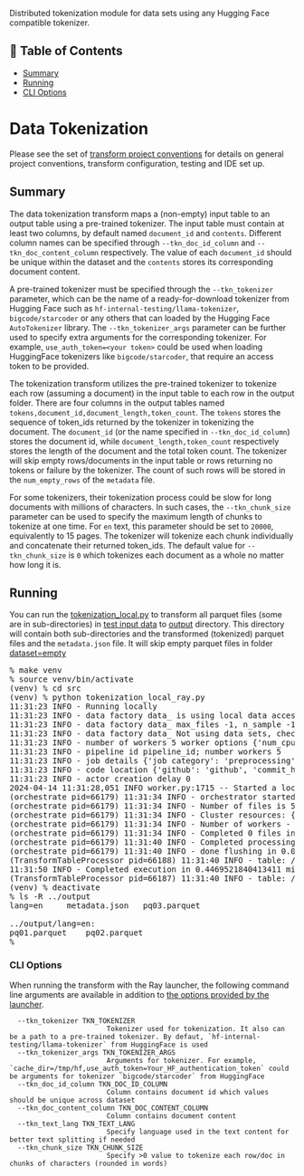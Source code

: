 <p align="Left"> Distributed tokenization module for data sets using any Hugging Face compatible tokenizer.
    <br> 
</p>

## 📝 Table of Contents
- [Summary](#Summary)
- [Running](#Running)
- [CLI Options](#cli_options)

# Data Tokenization
Please see the set of
[transform project conventions](../../README.md)
for details on general project conventions, transform configuration,
testing and IDE set up.

## Summary 
The data tokenization transform maps a (non-empty) input table to an output table using a pre-trained tokenizer.
The input table must contain at least two columns, by default named `document_id` and `contents`. Different column names can be specified through `--tkn_doc_id_column` and `--tkn_doc_content_column` respectively.
The value of each `document_id` should be unique within the dataset and the `contents` stores
its corresponding document content.

A pre-trained tokenizer must be specified through the `--tkn_tokenizer` parameter,
which can be the name of a ready-for-download tokenizer
from Hugging Face such as `hf-internal-testing/llama-tokenizer`, `bigcode/starcoder` or any others that can loaded by the Hugging Face `AutoTokenizer` library.
The `--tkn_tokenizer_args` parameter can be further used to specify extra arguments for the corresponding tokenizer. For example,
`use_auth_token=<your token>` could be used when loading HuggingFace tokenizers like `bigcode/starcoder`, that require an access token to be provided.

The tokenization transform utilizes the pre-trained tokenizer to tokenize each row (assuming a document) in the input table
to each row in the output folder. There are four columns in the output tables named `tokens,document_id,document_length,token_count`. 
The `tokens` stores the sequence of token_ids returned by the tokenizer in tokenizing the document. The `document_id` (or the name specified in `--tkn_doc_id_column`) stores the document id,
while `document_length,token_count` respectively stores the length of the document and the total token count. 
The tokenizer will skip empty rows/documents in the input table or rows returning no tokens or failure by the tokenizer.
The count of such rows will be stored in the `num_empty_rows` of the `metadata` file.

For some tokenizers, their tokenization process could be slow for long documents with millions of characters.
In such cases, the `--tkn_chunk_size` parameter can be used to specify the maximum length of chunks to tokenize at one time. For `en` text, this parameter should be set to `20000`, equivalently to 15 pages.
The tokenizer will tokenize each chunk individually and concatenate their returned token_ids. 
The default value for `--tkn_chunk_size` is `0` which tokenizes each document as a whole no matter how long it is. 


## Running
You can run the [tokenization_local.py](src/tokenization_local_ray.py) to
transform all parquet files (some are in sub-directories) in [test input data](test-data/ds01/input) 
to [output](output) directory. This directory will contain both sub-directories and the transformed (tokenized)
parquet files and the `metadata.json` file. It will skip empty parquet files in folder [dataset=empty](test-data/ds01/input/lang=en/dataset=empty) 
<pre>
% make venv
% source venv/bin/activate
(venv) % cd src
(venv) % python tokenization_local_ray.py
11:31:23 INFO - Running locally
11:31:23 INFO - data factory data_ is using local data accessinput_folder - /Users/boris/Projects/data-prep-lab-inner/transforms/universal/tokenization/test-data/ds01/input output_folder - /Users/boris/Projects/data-prep-lab-inner/transforms/universal/tokenization/output/ds01
11:31:23 INFO - data factory data_ max_files -1, n_sample -1
11:31:23 INFO - data factory data_ Not using data sets, checkpointing False, max files -1, random samples -1, files to use ['.parquet']
11:31:23 INFO - number of workers 5 worker options {'num_cpus': 0.8}
11:31:23 INFO - pipeline id pipeline_id; number workers 5
11:31:23 INFO - job details {'job category': 'preprocessing', 'job name': 'Tokenization', 'job type': 'ray', 'job id': 'job_id'}
11:31:23 INFO - code location {'github': 'github', 'commit_hash': '12345', 'path': 'path'}
11:31:23 INFO - actor creation delay 0
2024-04-14 11:31:28,051	INFO worker.py:1715 -- Started a local Ray instance. View the dashboard at 127.0.0.1:8265 
(orchestrate pid=66179) 11:31:34 INFO - orchestrator started at 2024-04-14 11:31:34
(orchestrate pid=66179) 11:31:34 INFO - Number of files is 5, source profile {'max_file_size': 0.011751174926757812, 'min_file_size': 0.0024614334106445312, 'total_file_size': 0.031197547912597656}
(orchestrate pid=66179) 11:31:34 INFO - Cluster resources: {'cpus': 16, 'gpus': 0, 'memory': 12.310983276925981, 'object_store': 2.0}
(orchestrate pid=66179) 11:31:34 INFO - Number of workers - 5 with {'num_cpus': 0.8} each
(orchestrate pid=66179) 11:31:34 INFO - Completed 0 files in 6.432930628458659e-05 min. Waiting for completion
(orchestrate pid=66179) 11:31:40 INFO - Completed processing in 0.09031039873758952 min
(orchestrate pid=66179) 11:31:40 INFO - done flushing in 0.002071857452392578 sec
(TransformTableProcessor pid=66188) 11:31:40 INFO - table: /Users/boris/Projects/data-prep-lab-inner/transforms/universal/tokenization/test-data/ds01/input/lang=en/dataset=empty/dpv08_cc01.snappy.parquet is empty, skipping processing
11:31:50 INFO - Completed execution in 0.4469521840413411 min, execution result 0
(TransformTableProcessor pid=66187) 11:31:40 INFO - table: /Users/boris/Projects/data-prep-lab-inner/transforms/universal/tokenization/test-data/ds01/input/lang=en/dataset=empty/dpv08_cc02.snappy.parquet is empty, skipping processing
(venv) % deactivate
% ls -R ../output
lang=en		metadata.json	pq03.parquet

../output/lang=en:
pq01.parquet	pq02.parquet
%
</pre>



### CLI Options
When running the transform with the Ray launcher,
the following command line arguments are available in addition to 
[the options provided by the launcher](../../../data-processing-lib/doc/launcher-options.md).
```
  --tkn_tokenizer TKN_TOKENIZER
                        Tokenizer used for tokenization. It also can be a path to a pre-trained tokenizer. By defaut, `hf-internal-testing/llama-tokenizer` from HuggingFace is used
  --tkn_tokenizer_args TKN_TOKENIZER_ARGS
                        Arguments for tokenizer. For example, `cache_dir=/tmp/hf,use_auth_token=Your_HF_authentication_token` could be arguments for tokenizer `bigcode/starcoder` from HuggingFace
  --tkn_doc_id_column TKN_DOC_ID_COLUMN
                        Column contains document id which values should be unique across dataset
  --tkn_doc_content_column TKN_DOC_CONTENT_COLUMN
                        Column contains document content
  --tkn_text_lang TKN_TEXT_LANG
                        Specify language used in the text content for better text splitting if needed
  --tkn_chunk_size TKN_CHUNK_SIZE
                        Specify >0 value to tokenize each row/doc in chunks of characters (rounded in words)
```
